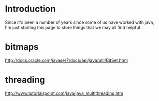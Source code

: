 # Introduction #

Since it's been a number of years since some of us have worked with java, I'm just starting this page to store things that we may all find helpful


# bitmaps #

http://docs.oracle.com/javase/7/docs/api/java/util/BitSet.html


# threading #

http://www.tutorialspoint.com/java/java_multithreading.htm